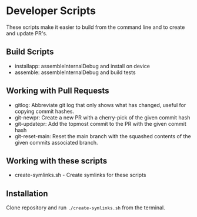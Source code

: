 # Developer Scripts

These scripts make it easier to build from the command line and to create and update PR's.

## Build Scripts

- installapp: assembleInternalDebug and install on device
- assemble: assembleInternalDebug and build tests


## Working with Pull Requests

- gitlog: Abbreviate git log that only shows what has changed, useful for copying commit hashes.
- git-newpr: Create a new PR with a cherry-pick of the given commit hash
- git-updatepr: Add the topmost commit to the PR with the given commit hash
- git-reset-main: Reset the main branch with the squashed contents of the given commits associated branch.

## Working with these scripts

- create-symlinks.sh - Create symlinks for these scripts

## Installation

  Clone repository and run `./create-symlinks.sh` from the terminal.
